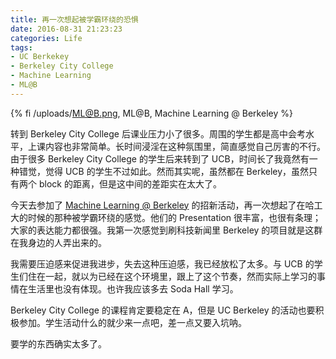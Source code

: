 ```yaml
---
title: 再一次想起被学霸环绕的恐惧
date: 2016-08-31 21:23:23
categories: Life
tags:
- UC Berkekey
- Berkeley City College
- Machine Learning
- ML@B
---
```


{% fi /uploads/ML@B.png, ML@B, Machine Learning @ Berkeley %}

转到 Berkeley City College 后课业压力小了很多。<!-- more -->周围的学生都是高中会考水平，上课内容也非常简单。长时间浸淫在这种氛围里，简直感觉自己厉害的不行。由于很多 Berkeley City College 的学生后来转到了 UCB，时间长了我竟然有一种错觉，觉得 UCB 的学生不过如此。然而其实呢，虽然都在 Berkeley，虽然只有两个 block 的距离，但是这中间的差距实在太大了。

今天去参加了 [Machine Learning @ Berkeley](https://ml.berkeley.edu/) 的招新活动，再一次想起了在哈工大的时候的那种被学霸环绕的感觉。他们的 Presentation 很丰富，也很有条理；大家的表达能力都很强。我第一次感觉到刷科技新闻里 Berkeley 的项目就是这群在我身边的人弄出来的。

我需要压迫感来促进我进步，失去这种压迫感，我已经放松了太多。与 UCB 的学生们住在一起，就以为已经在这个环境里，跟上了这个节奏，然而实际上学习的事情在生活里也没有体现。也许我应该多去 Soda Hall 学习。

Berkeley City College 的课程肯定要稳定在 A，但是 UC Berkeley 的活动也要积极参加。学生活动什么的就少来一点吧，差一点又要入坑呐。

要学的东西确实太多了。
